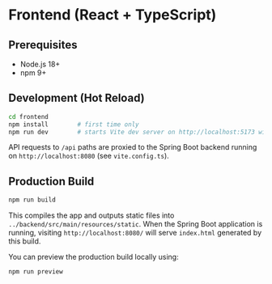 # Frontend (React + TypeScript)

## Prerequisites
* Node.js 18+
* npm 9+

## Development (Hot Reload)
```bash
cd frontend
npm install        # first time only
npm run dev        # starts Vite dev server on http://localhost:5173 with HMR
```

API requests to `/api` paths are proxied to the Spring Boot backend running on `http://localhost:8080` (see `vite.config.ts`).

## Production Build
```bash
npm run build
```
This compiles the app and outputs static files into `../backend/src/main/resources/static`. When the Spring Boot application is running, visiting `http://localhost:8080/` will serve `index.html` generated by this build.

You can preview the production build locally using:
```bash
npm run preview
```
